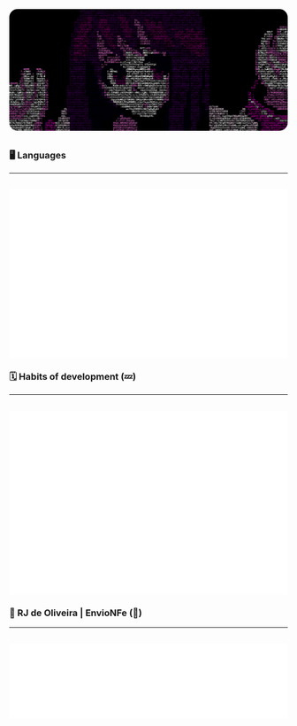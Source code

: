 
<!DOCTYPE html>
<html lang="en">
<head>
    <meta charset="UTF-8">
    <meta name="viewport" content="width=device-width, initial-scale=1.0">
    <link rel="stylesheet"
        href="https://fonts.googleapis.com/css2?family=Material+Symbols+Rounded:opsz,wght,FILL,GRAD@20..48,100..700,0..1,-50..200" />
        <link href="https://fonts.googleapis.com/css2?family=Roboto:ital,wght@0,100..900;1,100..900&display=swap"
        rel="stylesheet">
</head>
<body>
<div style="display:flex;justify-content:center;padding-bottom:10px;"><img src="thumb.gif" style="border-radius:15px;"></div>

<h3><strong>🖥️ Languages</strong></h3>
<hr>
<div style="display:flex;justify-content:center;padding-top:15px;"><img src="github-metrics.svg"></div>
<h3><strong>🗓️ Habits of development (💤)</strong></h3>
<hr>
<div style="display:flex;justify-content:center;padding-top:15px;"><img src="metrics-habits.svg"></div>
<h3><strong>📠 RJ de Oliveira | EnvioNFe (📧)</strong></h3>
<hr>
<div style="display:flex;justify-content:center;padding-top:15px;"><img src="metrics-repo.svg"></div>

</body>
</html>

